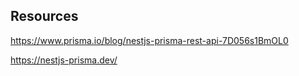 ## Resources

https://www.prisma.io/blog/nestjs-prisma-rest-api-7D056s1BmOL0

https://nestjs-prisma.dev/
